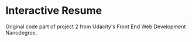 Interactive Resume
==================

Original code part of project 2 from Udacity's Front End Web Development Nanodegree.